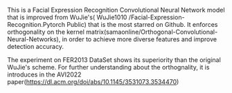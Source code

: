 This is a Facial Expression Recognition Convolutional Neural Network model that is improved from WuJie's( WuJie1010 /Facial-Expression-Recognition.Pytorch Public) that is the most starred on Github. It enforces orthogonality on the kernel matrix(samaonline/Orthogonal-Convolutional-Neural-Networks), in order to achieve more diverse features and improve detection accuracy. 

The experiment on FER2013 DataSet shows its superiority than the original WuJie's scheme. For further understanding about the orthognality, it is introduces in the AVI2022 paper(https://dl.acm.org/doi/abs/10.1145/3531073.3534470) 

